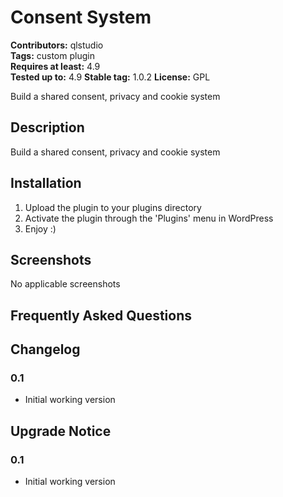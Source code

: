 # Consent System
**Contributors:** qlstudio  
**Tags:** custom plugin  
**Requires at least:** 4.9  
**Tested up to:** 4.9
**Stable tag:** 1.0.2
**License:** GPL  

Build a shared consent, privacy and cookie system


## Description 

Build a shared consent, privacy and cookie system


## Installation 


1. Upload the plugin to your plugins directory
2. Activate the plugin through the 'Plugins' menu in WordPress
3. Enjoy :)


## Screenshots 

No applicable screenshots


## Frequently Asked Questions 


## Changelog 


### 0.1 

* Initial working version


## Upgrade Notice 


### 0.1 

* Initial working version
